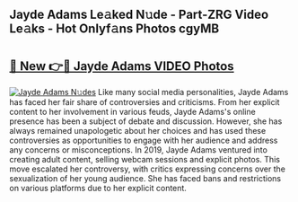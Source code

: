 ## Jayde Adams Le𝚊ked N𝚞de - Part-ZRG Video Le𝚊ks - Hot Onlyf𝚊ns Photos cgyMB

# <h2><a href="http://ab77228.deff.icu/?id=Jayde+Adams">🔗 New 👉🔴 Jayde Adams VIDEO Photos</a></h2>

[![Jayde Adams N𝚞des](https://i.imgur.com/rIISA9y.gif)](http://ab77228.deff.icu/?id=Jayde+Adams)
Like many social media personalities, Jayde Adams has faced her fair share of controversies and criticisms. From her explicit content to her involvement in various feuds, Jayde Adams's online presence has been a subject of debate and discussion. However, she has always remained unapologetic about her choices and has used these controversies as opportunities to engage with her audience and address any concerns or misconceptions. In 2019, Jayde Adams ventured into creating adult content, selling webcam sessions and explicit photos. This move escalated her controversy, with critics expressing concerns over the sexualization of her young audience. She has faced bans and restrictions on various platforms due to her explicit content.
